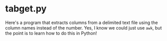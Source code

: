 # tabget.py

Here's a program that extracts columns from a delimited text file using the column names instead of the number. Yes, I know we could just use `awk`, but the point is to learn how to do this in Python!


